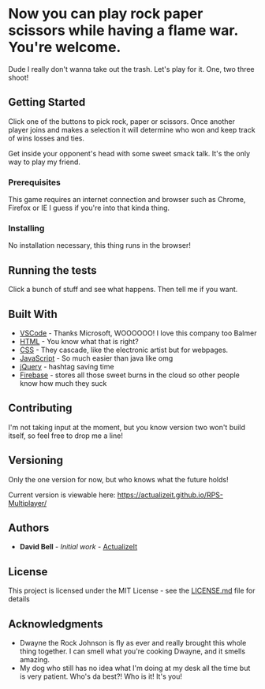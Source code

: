 # Now you can play rock paper scissors while having a flame war. You're welcome.

Dude I really don't wanna take out the trash. Let's play for it. One, two three shoot!

## Getting Started

Click one of the buttons to pick rock, paper or scissors. Once another player joins and makes a selection it will determine who won and keep track of wins losses and ties.

Get inside your opponent's head with some sweet smack talk. It's the only way to play my friend.

### Prerequisites

This game requires an internet connection and browser such as Chrome, Firefox or IE I guess if you're into that kinda thing.

### Installing

No installation necessary, this thing runs in the browser!

## Running the tests

Click a bunch of stuff and see what happens. Then tell me if you want.

## Built With

* [VSCode](https://code.visualstudio.com/) - Thanks Microsoft, WOOOOOO! I love this company too Balmer
* [HTML](https://en.wikipedia.org/wiki/HTML) - You know what that is right?
* [CSS](https://en.wikipedia.org/wiki/Cascading_Style_Sheets) - They cascade, like the electronic artist but for webpages.
* [JavaScript](https://www.javascript.com/) - So much easier than java like omg
* [jQuery](https://jquery.com/) - hashtag saving time
* [Firebase](https://firebase.google.com/) - stores all those sweet burns in the cloud so other people know how much they suck

## Contributing

I'm not taking input at the moment, but you know version two won't build itself, so feel free to drop me a line!

## Versioning

Only the one version for now, but who knows what the future holds!

Current version is viewable here: https://actualizeit.github.io/RPS-Multiplayer/

## Authors

* **David Bell** - *Initial work* - [ActualizeIt](https://github.com/actualizeit)

## License

This project is licensed under the MIT License - see the [LICENSE.md](LICENSE.md) file for details

## Acknowledgments

* Dwayne the Rock Johnson is fly as ever and really brought this whole thing together. I can smell what you're cooking Dwayne, and it smells amazing.
* My dog who still has no idea what I'm doing at my desk all the time but is very patient. Who's da best?! Who is it! It's you!
